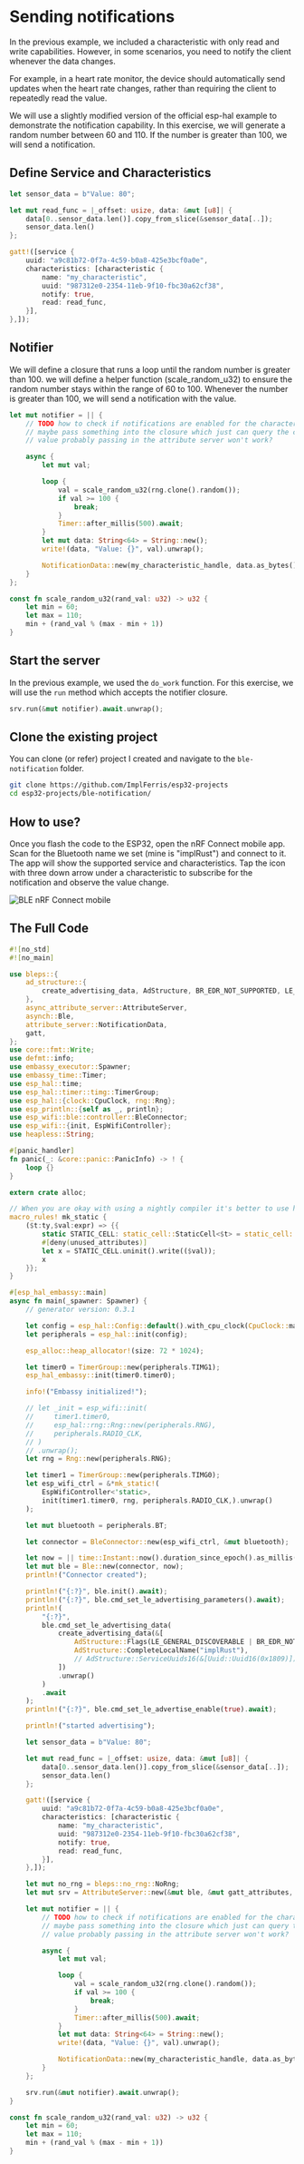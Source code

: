 # Sending notifications

In the previous example, we included a characteristic with only read and write capabilities. However, in some scenarios, you need to notify the client whenever the data changes.  

For example, in a heart rate monitor, the device should automatically send updates when the heart rate changes, rather than requiring the client to repeatedly read the value.

We will use a slightly modified version of the official esp-hal example to demonstrate the notification capability. In this exercise, we will generate a random number between 60 and 110. If the number is greater than 100, we will send a notification.

## Define Service and Characteristics

```rust
let sensor_data = b"Value: 80";

let mut read_func = |_offset: usize, data: &mut [u8]| {
    data[0..sensor_data.len()].copy_from_slice(&sensor_data[..]);
    sensor_data.len()
};

gatt!([service {
    uuid: "a9c81b72-0f7a-4c59-b0a8-425e3bcf0a0e",
    characteristics: [characteristic {
        name: "my_characteristic",
        uuid: "987312e0-2354-11eb-9f10-fbc30a62cf38",
        notify: true,
        read: read_func,
    }],
},]);
```



## Notifier

We will define a closure that runs a loop until the random number is greater than 100. we will define a helper function (scale_random_u32) to ensure the random number stays within the range of 60 to 100. Whenever the number is greater than 100, we will send a notification with the value.

```rust
let mut notifier = || {
    // TODO how to check if notifications are enabled for the characteristic?
    // maybe pass something into the closure which just can query the characteristic
    // value probably passing in the attribute server won't work?

    async {
        let mut val;

        loop {
            val = scale_random_u32(rng.clone().random());
            if val >= 100 {
                break;
            }
            Timer::after_millis(500).await;
        }
        let mut data: String<64> = String::new();
        write!(data, "Value: {}", val).unwrap();

        NotificationData::new(my_characteristic_handle, data.as_bytes())
    }
};

const fn scale_random_u32(rand_val: u32) -> u32 {
    let min = 60;
    let max = 110;
    min + (rand_val % (max - min + 1))
}

```

## Start the server
In the previous example, we used the `do_work` function. For this exercise, we will use the `run` method which accepts the notifier closure.

```rust
srv.run(&mut notifier).await.unwrap();
```


## Clone the existing project
You can clone (or refer) project I created and navigate to the `ble-notification` folder.

```sh
git clone https://github.com/ImplFerris/esp32-projects
cd esp32-projects/ble-notification/
```


## How to use?
Once you flash the code to the ESP32, open the nRF Connect mobile app. Scan for the Bluetooth name we set (mine is "implRust") and connect to it. The app will show the supported service and characteristics. Tap the icon with three down arrow under a characteristic to subscribe for the notification and observe the value change.

<img style="display: block; margin: auto;" alt="BLE nRF Connect mobile" src="../images/ble-subscribe-notification.png"/>


## The Full Code

```rust
#![no_std]
#![no_main]

use bleps::{
    ad_structure::{
        create_advertising_data, AdStructure, BR_EDR_NOT_SUPPORTED, LE_GENERAL_DISCOVERABLE,
    },
    async_attribute_server::AttributeServer,
    asynch::Ble,
    attribute_server::NotificationData,
    gatt,
};
use core::fmt::Write;
use defmt::info;
use embassy_executor::Spawner;
use embassy_time::Timer;
use esp_hal::time;
use esp_hal::timer::timg::TimerGroup;
use esp_hal::{clock::CpuClock, rng::Rng};
use esp_println::{self as _, println};
use esp_wifi::ble::controller::BleConnector;
use esp_wifi::{init, EspWifiController};
use heapless::String;

#[panic_handler]
fn panic(_: &core::panic::PanicInfo) -> ! {
    loop {}
}

extern crate alloc;

// When you are okay with using a nightly compiler it's better to use https://docs.rs/static_cell/2.1.0/static_cell/macro.make_static.html
macro_rules! mk_static {
    ($t:ty,$val:expr) => {{
        static STATIC_CELL: static_cell::StaticCell<$t> = static_cell::StaticCell::new();
        #[deny(unused_attributes)]
        let x = STATIC_CELL.uninit().write(($val));
        x
    }};
}

#[esp_hal_embassy::main]
async fn main(_spawner: Spawner) {
    // generator version: 0.3.1

    let config = esp_hal::Config::default().with_cpu_clock(CpuClock::max());
    let peripherals = esp_hal::init(config);

    esp_alloc::heap_allocator!(size: 72 * 1024);

    let timer0 = TimerGroup::new(peripherals.TIMG1);
    esp_hal_embassy::init(timer0.timer0);

    info!("Embassy initialized!");

    // let _init = esp_wifi::init(
    //     timer1.timer0,
    //     esp_hal::rng::Rng::new(peripherals.RNG),
    //     peripherals.RADIO_CLK,
    // )
    // .unwrap();
    let rng = Rng::new(peripherals.RNG);

    let timer1 = TimerGroup::new(peripherals.TIMG0);
    let esp_wifi_ctrl = &*mk_static!(
        EspWifiController<'static>,
        init(timer1.timer0, rng, peripherals.RADIO_CLK,).unwrap()
    );

    let mut bluetooth = peripherals.BT;

    let connector = BleConnector::new(esp_wifi_ctrl, &mut bluetooth);

    let now = || time::Instant::now().duration_since_epoch().as_millis();
    let mut ble = Ble::new(connector, now);
    println!("Connector created");

    println!("{:?}", ble.init().await);
    println!("{:?}", ble.cmd_set_le_advertising_parameters().await);
    println!(
        "{:?}",
        ble.cmd_set_le_advertising_data(
            create_advertising_data(&[
                AdStructure::Flags(LE_GENERAL_DISCOVERABLE | BR_EDR_NOT_SUPPORTED),
                AdStructure::CompleteLocalName("implRust"),
                // AdStructure::ServiceUuids16(&[Uuid::Uuid16(0x1809)]),
            ])
            .unwrap()
        )
        .await
    );
    println!("{:?}", ble.cmd_set_le_advertise_enable(true).await);

    println!("started advertising");

    let sensor_data = b"Value: 80";

    let mut read_func = |_offset: usize, data: &mut [u8]| {
        data[0..sensor_data.len()].copy_from_slice(&sensor_data[..]);
        sensor_data.len()
    };

    gatt!([service {
        uuid: "a9c81b72-0f7a-4c59-b0a8-425e3bcf0a0e",
        characteristics: [characteristic {
            name: "my_characteristic",
            uuid: "987312e0-2354-11eb-9f10-fbc30a62cf38",
            notify: true,
            read: read_func,
        }],
    },]);

    let mut no_rng = bleps::no_rng::NoRng;
    let mut srv = AttributeServer::new(&mut ble, &mut gatt_attributes, &mut no_rng);

    let mut notifier = || {
        // TODO how to check if notifications are enabled for the characteristic?
        // maybe pass something into the closure which just can query the characteristic
        // value probably passing in the attribute server won't work?

        async {
            let mut val;

            loop {
                val = scale_random_u32(rng.clone().random());
                if val >= 100 {
                    break;
                }
                Timer::after_millis(500).await;
            }
            let mut data: String<64> = String::new();
            write!(data, "Value: {}", val).unwrap();

            NotificationData::new(my_characteristic_handle, data.as_bytes())
        }
    };

    srv.run(&mut notifier).await.unwrap();
}

const fn scale_random_u32(rand_val: u32) -> u32 {
    let min = 60;
    let max = 110;
    min + (rand_val % (max - min + 1))
}
```
